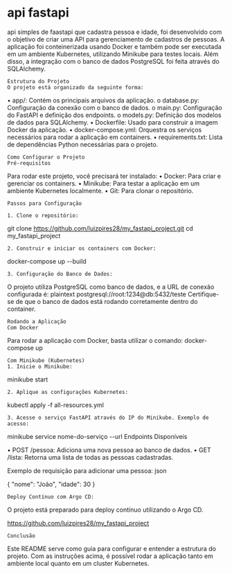 # api fastapi

api simples de faastapi que cadastra pessoa e idade, foi desenvolvido com o objetivo de criar uma API para gerenciamento de cadastros de pessoas. A aplicação foi conteinerizada usando Docker e também pode ser executada em um ambiente Kubernetes, utilizando Minikube para testes locais. Além disso, a integração com o banco de dados PostgreSQL foi feita através do SQLAlchemy.

    Estrutura do Projeto
    O projeto está organizado da seguinte forma:
	
  • app/: Contém os principais arquivos da aplicação.
		  o database.py: Configuração da conexão com o banco de dados.
		  o main.py: Configuração do FastAPI e definição dos endpoints.
		  o models.py: Definição dos modelos de dados para SQLAlchemy.
	• Dockerfile: Usado para construir a imagem Docker da aplicação.
	• docker-compose.yml: Orquestra os serviços necessários para rodar a aplicação em containers.
	• requirements.txt: Lista de dependências Python necessárias para o projeto.
 
    Como Configurar o Projeto
    Pré-requisitos

Para rodar este projeto, você precisará ter instalado:
	• Docker: Para criar e gerenciar os containers.
	• Minikube: Para testar a aplicação em um ambiente Kubernetes localmente.
	• Git: Para clonar o repositório.
 
    Passos para Configuração

    1. Clone o repositório:
git clone https://github.com/luizpires28/my_fastapi_project.git
cd my_fastapi_project
	
    2. Construir e iniciar os containers com Docker:
docker-compose up --build

    3. Configuração do Banco de Dados:
O projeto utiliza PostgreSQL como banco de dados, e a URL de conexão configurada é: plaintext
postgresql://root:1234@db:5432/teste
Certifique-se de que o banco de dados está rodando corretamente dentro do container.

    Rodando a Aplicação
    Com Docker

Para rodar a aplicação com Docker, basta utilizar o comando:
docker-compose up

    Com Minikube (Kubernetes)
    1. Inicie o Minikube:
minikube start

    2. Aplique as configurações Kubernetes:
kubectl apply -f all-resources.yml

    3. Acesse o serviço FastAPI através do IP do Minikube. Exemplo de acesso:
minikube service nome-do-serviço --url
Endpoints Disponíveis

•	POST /pessoa: Adiciona uma nova pessoa ao banco de dados.
•	GET /lista: Retorna uma lista de todas as pessoas cadastradas.

Exemplo de requisição para adicionar uma pessoa: json

{
  "nome": "João",
  "idade": 30
}

    Deploy Contínuo com Argo CD:
O projeto está preparado para deploy contínuo utilizando o Argo CD.

https://github.com/luizpires28/my_fastapi_project

    Conclusão

Este README serve como guia para configurar e entender a estrutura do projeto. Com as instruções acima, é possível rodar a aplicação tanto em ambiente local quanto em um cluster Kubernetes.
